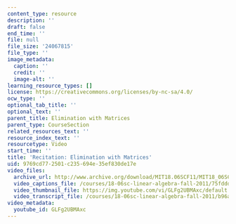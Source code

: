 ```yaml
---
content_type: resource
description: ''
draft: false
end_time: ''
file: null
file_size: '24067815'
file_type: ''
image_metadata:
  caption: ''
  credit: ''
  image-alt: ''
learning_resource_types: []
license: https://creativecommons.org/licenses/by-nc-sa/4.0/
ocw_type: ''
optional_tab_title: ''
optional_text: ''
parent_title: Elimination with Matrices
parent_type: CourseSection
related_resources_text: ''
resource_index_text: ''
resourcetype: Video
start_time: ''
title: 'Recitation: Elimination with Matrices'
uid: 9769cd77-2501-c235-694e-35ef830de17e
video_files:
  archive_url: http://www.archive.org/download/MIT18.06SCF11/MIT18_06SC_110711_M1_300k.mp4
  video_captions_file: /courses/18-06sc-linear-algebra-fall-2011/75fddd14621d5b54b560ed9e020198e5_GLFg2UBMAxc.vtt
  video_thumbnail_file: https://img.youtube.com/vi/GLFg2UBMAxc/default.jpg
  video_transcript_file: /courses/18-06sc-linear-algebra-fall-2011/b96aab30dca7e88a637e3e98932de472_GLFg2UBMAxc.pdf
video_metadata:
  youtube_id: GLFg2UBMAxc
---
```

